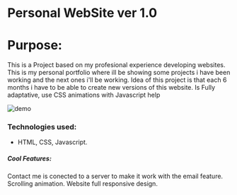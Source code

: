 # Personal WebSite ver 1.0
# Purpose:

This is a Project based on my profesional experience developing websites. This is my personal portfolio where ill be showing some projects i have been working and the next ones i'll be working. Idea of this project is that each 6 months i have to be able to create new versions of this website. Is Fully adaptative, use CSS animations with Javascript help

![demo](https://media.giphy.com/media/yfQ27aikZmVzuBz1Gd/giphy-downsized.gif)

### Technologies used:
- HTML, CSS, Javascript.

##### Cool Features:

Contact me is conected to a server to make it work with the email feature.
Scrolling animation.
Website full responsive design.
